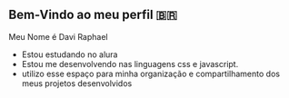 ## Bem-Vindo ao meu perfil 🇧🇷

Meu Nome é Davi Raphael

- Estou estudando no alura
- Estou me desenvolvendo nas linguagens css e javascript.
- utilizo esse espaço para minha organização e compartilhamento dos meus projetos desenvolvidos
